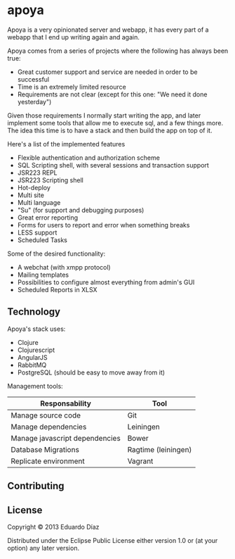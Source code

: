 # apoya

Apoya is a very opinionated server and webapp, it has every part of a webapp that I end up writing again and again.

Apoya comes from a series of projects where the following has always been true:

* Great customer support and service are needed in order to be successful
* Time is an extremely limited resource
* Requirements are not clear (except for this one: "We need it done yesterday")

Given those requirements I normally start writing the app, and later implement some tools that allow me to execute sql, and a few things more.
The idea this time is to have a stack and then build the app on top of it.

Here's a list of the implemented features

* Flexible authentication and authorization scheme
* SQL Scripting shell, with several sessions and transaction support
* JSR223 REPL
* JSR223 Scripting shell
* Hot-deploy
* Multi site
* Multi language
* "Su" (for support and debugging purposes)
* Great error reporting
* Forms for users to report and error when something breaks
* LESS support
* Scheduled Tasks

Some of the desired functionality:

* A webchat (with xmpp protocol)
* Mailing templates
* Possibilities to configure almost everything from admin's GUI
* Scheduled Reports in XLSX

## Technology

Apoya's stack uses:

* Clojure
* Clojurescript
* AngularJS
* RabbitMQ
* PostgreSQL (should be easy to move away from it)

Management tools:

| Responsability                   | Tool                  |
| -------------------------------- | --------------------- |
| Manage source code               | Git                   |
| Manage dependencies              | Leiningen             |
| Manage javascript dependencies   | Bower                 |
| Database Migrations              | Ragtime (leiningen)   |
| Replicate environment            | Vagrant               |

## Contributing



## License

Copyright © 2013 Eduardo Díaz

Distributed under the Eclipse Public License either version 1.0 or (at
your option) any later version.

